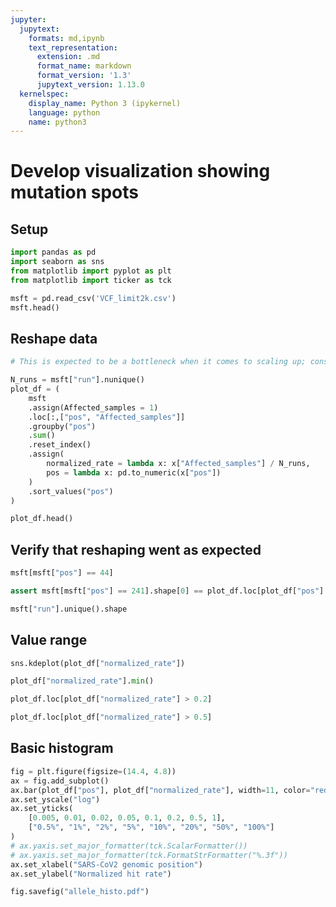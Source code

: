 ```yaml
---
jupyter:
  jupytext:
    formats: md,ipynb
    text_representation:
      extension: .md
      format_name: markdown
      format_version: '1.3'
      jupytext_version: 1.13.0
  kernelspec:
    display_name: Python 3 (ipykernel)
    language: python
    name: python3
---
```


# Develop visualization showing mutation spots

## Setup

```python
import pandas as pd
import seaborn as sns
from matplotlib import pyplot as plt
from matplotlib import ticker as tck
```

```python
msft = pd.read_csv('VCF_limit2k.csv')
msft.head()
```

## Reshape data

```python
# This is expected to be a bottleneck when it comes to scaling up; consider alternatives to Pandas

N_runs = msft["run"].nunique()
plot_df = (
    msft
    .assign(Affected_samples = 1)
    .loc[:,["pos", "Affected_samples"]]
    .groupby("pos")
    .sum()
    .reset_index()
    .assign(
        normalized_rate = lambda x: x["Affected_samples"] / N_runs,
        pos = lambda x: pd.to_numeric(x["pos"])
    )
    .sort_values("pos")
)

plot_df.head()
```

## Verify that reshaping went as expected

```python
msft[msft["pos"] == 44]
```

```python
assert msft[msft["pos"] == 241].shape[0] == plot_df.loc[plot_df["pos"] == 241, "Affected_samples"].tolist()[0], "Number of alleles seen at position 241 is not equal to what we see in the summary"
```

```python
msft["run"].unique().shape
```

## Value range

```python
sns.kdeplot(plot_df["normalized_rate"])
```

```python
plot_df["normalized_rate"].min()
```

```python
plot_df.loc[plot_df["normalized_rate"] > 0.2]
```

```python
plot_df.loc[plot_df["normalized_rate"] > 0.5]
```

## Basic histogram

```python
fig = plt.figure(figsize=(14.4, 4.8))
ax = fig.add_subplot()
ax.bar(plot_df["pos"], plot_df["normalized_rate"], width=11, color="red", alpha=0.6)
ax.set_yscale("log")
ax.set_yticks(
    [0.005, 0.01, 0.02, 0.05, 0.1, 0.2, 0.5, 1],
    ["0.5%", "1%", "2%", "5%", "10%", "20%", "50%", "100%"]
)
# ax.yaxis.set_major_formatter(tck.ScalarFormatter())
# ax.yaxis.set_major_formatter(tck.FormatStrFormatter("%.3f"))
ax.set_xlabel("SARS-CoV2 genomic position")
ax.set_ylabel("Normalized hit rate")

fig.savefig("allele_histo.pdf")
```

```python

```
